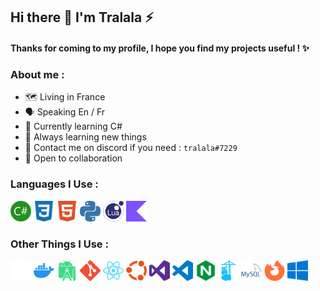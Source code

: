 ## Hi there 👋 I'm Tralala ⚡

#### Thanks for coming to my profile, I hope you find my projects useful ! ✨

### About me :
- 🗺️ Living in France
- 🗣️ Speaking En / Fr
- 💫 Currently learning C#
- 🔭 Always learning new things
- 🤖 Contact me on discord if you need : ```tralala#7229```
- 👯 Open to collaboration

### Languages I Use :
<img src = 'https://github.com/tralalax/tralalax/blob/main/img/language/csharp.svg' width='33'/> <img src = 'https://github.com/tralalax/tralalax/blob/main/img/language/css.svg' width='33'/> <img src = 'https://github.com/tralalax/tralalax/blob/main/img/language/html.svg' width='33'/> <img src = 'https://github.com/tralalax/tralalax/blob/main/img/language/python.svg' width='33'/> <img src = 'https://github.com/tralalax/tralalax/blob/main/img/language/lua.svg' width='33'/> <img src = 'https://github.com/tralalax/tralalax/blob/main/img/language/kotlin.svg' width='33'/>

### Other Things I Use :
<img src = 'https://github.com/tralalax/tralalax/blob/main/img/tech/github.svg' width='33'/> <img src = 'https://github.com/tralalax/tralalax/blob/main/img/tech/docker.svg' width='33'/> <img src = 'https://github.com/tralalax/tralalax/blob/main/img/tech/androidstudio.svg' width='33'/> <img src = 'https://github.com/tralalax/tralalax/blob/main/img/tech/git.svg' width='33'/> <img src = 'https://github.com/tralalax/tralalax/blob/main/img/tech/react.svg' width='33'/> <img src = 'https://github.com/tralalax/tralalax/blob/main/img/tech/ubuntu.svg' width='33'/> <img src = 'https://github.com/tralalax/tralalax/blob/main/img/tech/visualstudio.svg' width='33'/> <img src = 'https://github.com/tralalax/tralalax/blob/main/img/tech/visualstudiocode.svg' width='33'/> <img src = 'https://github.com/tralalax/tralalax/blob/main/img/tech/nginx.svg' width='33'/> <img src = 'https://github.com/tralalax/tralalax/blob/main/img/tech/portainer.svg' width='33'/> <img src = 'https://github.com/tralalax/tralalax/blob/main/img/tech/mysql.svg' width='33'/> <img src = 'https://github.com/tralalax/tralalax/blob/main/img/tech/firefoxbrowser.svg' width='33'/> <img src = 'https://github.com/tralalax/tralalax/blob/main/img/tech/windows.svg' width='33'/>
